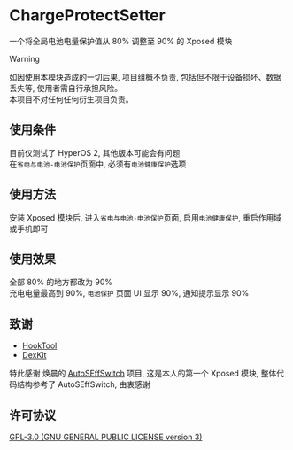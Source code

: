 # ChargeProtectSetter
一个将全局电池电量保护值从 80% 调整至 90% 的 Xposed 模块   

> [!WARNING]  
> 如因使用本模块造成的一切后果, 项目组概不负责, 包括但不限于设备损坏、数据丢失等, 使用者需自行承担风险。  
> 本项目不对任何任何衍生项目负责。

## 使用条件
目前仅测试了 HyperOS 2, 其他版本可能会有问题  
在`省电与电池-电池保护`页面中, 必须有`电池健康保护`选项  

## 使用方法
安装 Xposed 模块后, 进入`省电与电池-电池保护`页面, 启用`电池健康保护`, 重启作用域或手机即可  

## 使用效果
全部 80% 的地方都改为 90%  
充电电量最高到 90%, `电池保护` 页面 UI 显示 90%, 通知提示显示 90%  

## 致谢
- [HookTool](https://github.com/HChenX/HookTool)  
- [DexKit](https://github.com/luckypray/DexKit)  

特此感谢 焕晨的 [AutoSEffSwitch](https://github.com/HChenX/AutoSEffSwitch) 项目, 这是本人的第一个 Xposed 模块, 整体代码结构参考了 AutoSEffSwitch, 由衷感谢

## 许可协议
[GPL-3.0 (GNU GENERAL PUBLIC LICENSE version 3)](LICENSE)